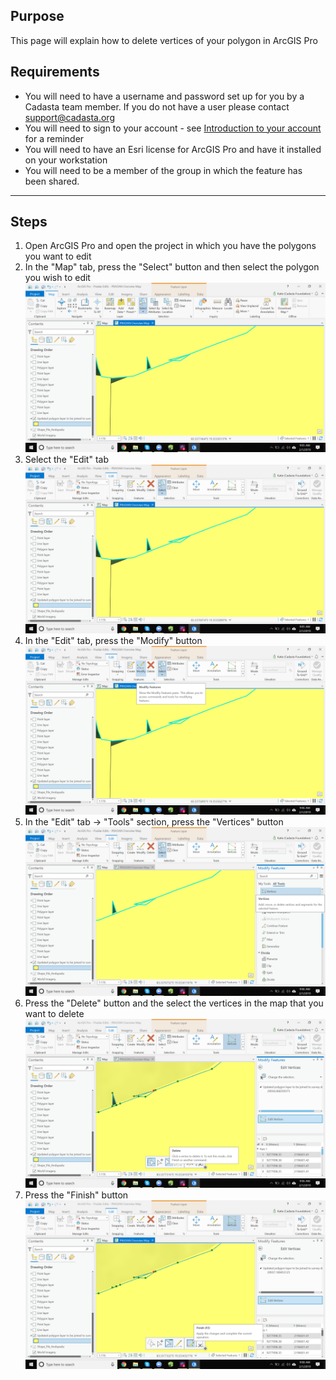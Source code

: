 ## Purpose

This page will explain how to delete vertices of your polygon in ArcGIS Pro

## Requirements

* You will need to have a username and password set up for you by a Cadasta team member. If you do not have a user please contact support@cadasta.org
* You will need to sign to your account - see [Introduction to your account](intro_to_account/index.md) for a reminder
* You will need to have an Esri license for ArcGIS Pro and have it installed on your workstation
* You will need to be a member of the group in which the feature has been shared.

-----

## Steps

1. Open ArcGIS Pro and open the project in which you have the polygons you want to edit
2. In the "Map" tab, press the "Select" button and then select the polygon you wish to edit
   ![](imgs/image4.png)
3. Select the "Edit" tab
![](imgs/image1.png)
1. In the "Edit" tab, press the "Modify" button
![](imgs/image6.png)
1. In the "Edit" tab -> "Tools" section, press the "Vertices" button
![](imgs/image5.png)
1. Press the "Delete" button and the select the vertices in the map that you want to delete
![](imgs/image3.png)
1. Press the "Finish" button
![](imgs/image2.png)